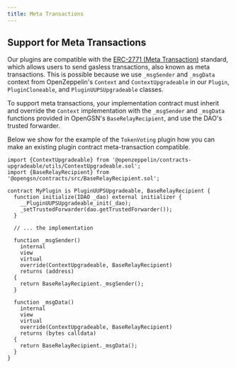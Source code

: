 ```yaml
---
title: Meta Transactions
---
```


## Support for Meta Transactions

Our plugins are compatible with the [ERC-2771 (Meta Transaction)](https://eips.ethereum.org/EIPS/eip-2771) standard, which allows users to send gasless transactions, also known as meta transactions.
This is possible because we use `_msgSender` and `_msgData` context from OpenZeppelin's `Context` and `ContextUpgradeable` in our `Plugin`, `PluginCloneable`, and `PluginUUPSUpgradeable` classes.

To support meta transactions, your implementation contract must inherit and override the `Context` implementation with the `_msgSender` and `_msgData` functions provided in OpenGSN's `BaseRelayRecipient`, and use the DAO's trusted forwarder.

Below we show for the example of the `TokenVoting` plugin how you can make an existing plugin contract meta-transaction compatible.

```solidity
import {ContextUpgradeable} from '@openzeppelin/contracts-upgradeable/utils/ContextUpgradeable.sol';
import {BaseRelayRecipient} from '@opengsn/contracts/src/BaseRelayRecipient.sol';

contract MyPlugin is PluginUUPSUpgradeable, BaseRelayRecipient {
  function initialize(IDAO _dao) external initializer {
    __PluginUUPSUpgradeable_init(_dao);
    _setTrustedForwarder(dao.getTrustedForwarder());
  }

  // ... the implementation

  function _msgSender()
    internal
    view
    virtual
    override(ContextUpgradeable, BaseRelayRecipient)
    returns (address)
  {
    return BaseRelayRecipient._msgSender();
  }

  function _msgData()
    internal
    view
    virtual
    override(ContextUpgradeable, BaseRelayRecipient)
    returns (bytes calldata)
  {
    return BaseRelayRecipient._msgData();
  }
}
```
